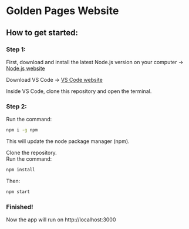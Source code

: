 # Golden Pages Website

## How to get started:

### Step 1:
First, download and install the latest Node.js version on your computer -> [Node.js website](https://nodejs.org/en/)  

Download VS Code -> [VS Code website](https://code.visualstudio.com/)  

Inside VS Code, clone this repository and open the terminal.  

### Step 2:
Run the command:
```bash
npm i -g npm
```
This will update the node package manager (npm).

Clone the repository.  
Run the command:
```bash
npm install
```
Then:
```bash
npm start
```

### Finished!
Now the app will run on http://localhost:3000
